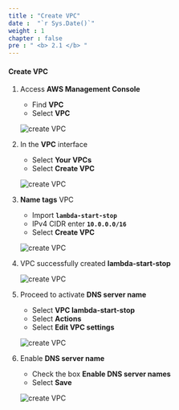 ```yaml
---
title : "Create VPC"
date :  "`r Sys.Date()`" 
weight : 1 
chapter : false
pre : " <b> 2.1 </b> "
---
```


#### Create VPC

1. Access **AWS Management Console**

   - Find **VPC**
   - Select **VPC**

   ![create VPC](/aws-fcj-workshop01/images/2-createVPC/1CreateVPC/0001.png?width=90pc)

2. In the **VPC** interface

   - Select **Your VPCs**
   - Select **Create VPC**

   ![create VPC](/aws-fcj-workshop01/images/2-createVPC/1CreateVPC/0002.png?width=90pc)

3. **Name tags** VPC 
   - Import **```lambda-start-stop```**
   - IPv4 CIDR enter **```10.0.0.0/16```**
   - Select **Create VPC**

   ![create VPC](/aws-fcj-workshop01/images/2-createVPC/1CreateVPC/0003.png?width=90pc)

4. VPC successfully created **lambda-start-stop**

   ![create VPC](/aws-fcj-workshop01/images/2-createVPC/1CreateVPC/0004.png?width=90pc)

5. Proceed to activate **DNS server name**

   - Select **VPC lambda-start-stop**
   - Select **Actions**
   - Select **Edit VPC settings**
   
   ![create VPC](/aws-fcj-workshop01/images/2-createVPC/1CreateVPC/0005.png?width=90pc)

6. Enable **DNS server name**
   - Check the box **Enable DNS server names**
   - Select **Save**
  
   ![create VPC](/aws-fcj-workshop01/images/2-createVPC/1CreateVPC/0006.png?width=90pc)